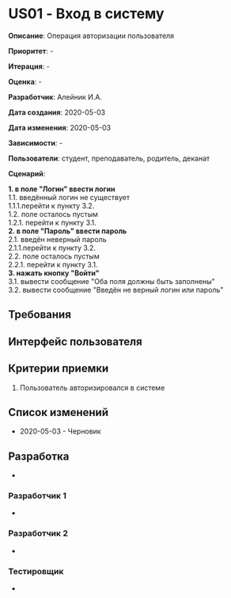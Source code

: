 # US01 - Вход в систему

**Описание**: Операция авторизации пользователя

**Приоритет**: -

**Итерация**: -

**Оценка**: -

**Разработчик**: Алейник И.А.

**Дата создания**: 2020-05-03

**Дата изменения**: 2020-05-03

**Зависимости**: -

**Пользователи**: студент, преподаватель, родитель, деканат

**Сценарий**:

**1. в поле "Логин" ввести логин**\
1.1. введённый логин не существует\
1.1.1.перейти к пункту 3.2.\
1.2. поле осталось пустым\
1.2.1. перейти к пункту 3.1.\
**2. в поле "Пароль" ввести пароль**\
2.1. введён неверный пароль\
2.1.1.перейти к пункту 3.2.\
2.2. поле осталось пустым\
2.2.1. перейти к пункту 3.1.\
**3. нажать кнопку "Войти"**\
3.1. вывести сообщение "Оба поля должны быть заполнены"\
3.2. вывести сообщение "Введён не верный логин или пароль"

## Требования


## Интерфейс пользователя

## Критерии приемки
1. Пользователь авторизировался в системе

## Список изменений
- 2020-05-03 - Черновик

## Разработка
-

### Разработчик 1
-
### Разработчик 2
-
### Тестировщик
-
